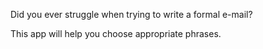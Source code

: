 Did you ever struggle when trying to write a formal e-mail?

This app will help you choose appropriate phrases.

[Link]:https://goodideagiver.github.io/polite-email-builder/
